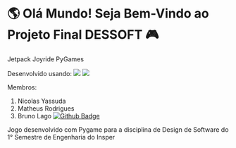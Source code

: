 # 🌎 Olá Mundo! Seja Bem-Vindo ao Projeto Final DESSOFT 🎮

Jetpack Joyride PyGames 

Desenvolvido usando: 
<img src="https://img.shields.io/badge/Visual_Studio_Code-0078D4?style=for-the-badge&logo=visual%20studio%20code&logoColor=white"/>
<img src="https://img.shields.io/badge/Python-3776AB?style=for-the-badge&logo=python&logoColor=white" />

Membros:
1. Nicolas Yassuda
2. Matheus Rodrigues
3. Bruno Lago
[![Github Badge](https://img.shields.io/badge/-Github-000?style=flat-square&logo=Github&logoColor=white&link=https://github.com/Lag0)](https://github.com/Lag0)



Jogo desenvolvido com Pygame para a disciplina de Design de Software do 1° Semestre de Engenharia do Insper
